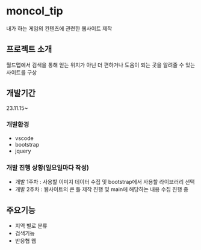 # moncol_tip
내가 하는 게임의 컨텐츠에 관련한 웹사이트 제작

## 프로젝트 소개
월드맵에서 검색을 통해 얻는 위치가 아닌 더 편하거나 도움이 되는 곳을 알려줄 수 있는 사이트를 구상
<br>

## 개발기간
23.11.15~

### 개발환경
  - vscode
  - bootstrap
  - jquery
### 개발 진행 상황(일요일마다 작성)
  - 개발 1주차 : 사용할 이미지 데이터 수집 및 bootstrap에서 사용할 라이브러리 선택
  - 개발 2주차 : 웹사이트의 큰 틀 제작 진행 및 main에 해당하는 내용 수집 진행 중

## 주요기능
  - 지역 별로 분류
  - 검색기능
  - 반응협 웹
